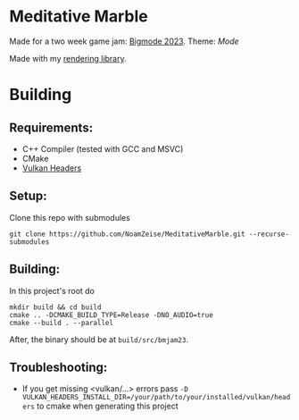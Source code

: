 # Meditative Marble

Made for a two week game jam: [Bigmode 2023](https://itch.io/jam/bigmode-2023).
Theme: *Mode*

Made with my [rendering library](https://github.com/NoamZeise/Graphics-Environment).

# Building

## Requirements:

* C++ Compiler (tested with GCC and MSVC)
* CMake 
* [Vulkan Headers](https://vulkan.lunarg.com/)

## Setup:

Clone this repo with submodules
```
git clone https://github.com/NoamZeise/MeditativeMarble.git --recurse-submodules
```

## Building:

In this project's root do
```
mkdir build && cd build
cmake .. -DCMAKE_BUILD_TYPE=Release -DNO_AUDIO=true
cmake --build . --parallel
```

After, the binary should be at `build/src/bmjam23`.

## Troubleshooting:

* If you get missing <vulkan/...> errors 
pass `-D VULKAN_HEADERS_INSTALL_DIR=/your/path/to/your/installed/vulkan/headers`
to cmake when generating this project
